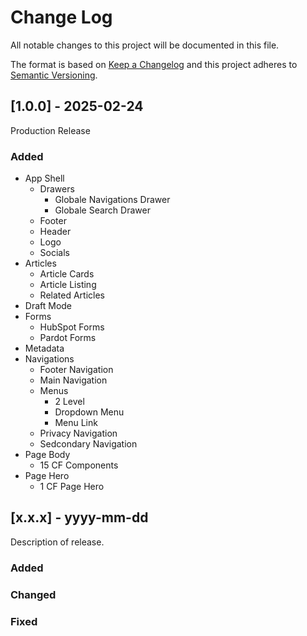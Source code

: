 # Change Log

All notable changes to this project will be documented in this file.

The format is based on [Keep a Changelog](http://keepachangelog.com/)
and this project adheres to [Semantic Versioning](http://semver.org/).

## [1.0.0] - 2025-02-24

Production Release

### Added

- App Shell
  - Drawers
    - Globale Navigations Drawer
    - Globale Search Drawer
  - Footer
  - Header
  - Logo
  - Socials
- Articles
  - Article Cards
  - Article Listing
  - Related Articles
- Draft Mode
- Forms
  - HubSpot Forms
  - Pardot Forms
- Metadata
- Navigations
  - Footer Navigation
  - Main Navigation
  - Menus
    - 2 Level
    - Dropdown Menu
    - Menu Link
  - Privacy Navigation
  - Sedcondary Navigation
- Page Body
  - 15 CF Components
- Page Hero
  - 1 CF Page Hero

## [x.x.x] - yyyy-mm-dd

Description of release.

### Added

### Changed

### Fixed
